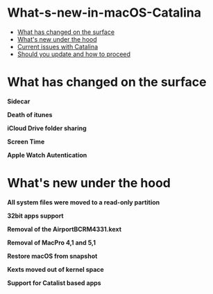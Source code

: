 # What-s-new-in-macOS-Catalina

* [What has changed on the surface](README.md#)
* [What's new under the hood](README.md#)
* [Current issues with Catalina](README.md#)
* [Should you update and how to proceed](README.md#)


# What has changed on the surface

**Sidecar**

**Death of itunes**

**iCloud Drive folder sharing**

**Screen Time**

**Apple Watch Autentication**

# What's new under the hood

**All system files were moved to a read-only partition**

**32bit apps support**

**Removal of the AirportBCRM4331.kext**

**Removal of MacPro 4,1 and 5,1**

**Restore macOS from snapshot**

**Kexts moved out of kernel space**

**Support for Catalist based apps**
